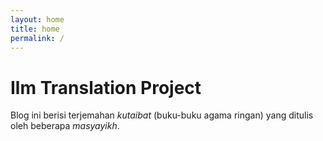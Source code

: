 ```yaml
---
layout: home
title: home
permalink: /
---
```


# Ilm Translation Project

Blog ini berisi terjemahan *kutaibat* (buku-buku agama ringan) yang ditulis oleh beberapa *masyayikh*. 
